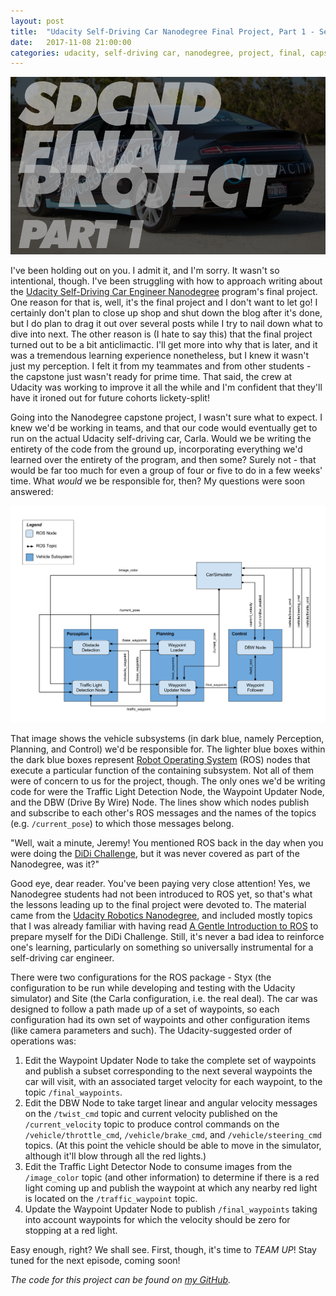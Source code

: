 ```yaml
---
layout: post
title:  "Udacity Self-Driving Car Nanodegree Final Project, Part 1 - Setting the Stage"
date:   2017-11-08 21:00:00 
categories: udacity, self-driving car, nanodegree, project, final, capstone, system integration
---
```


![Capstone pt1 cover image](https://github.com/jeremy-shannon/jeremy-shannon.github.io/blob/master/images/capstone/capstone_pt1_cover.png?raw=true)

I've been holding out on you. I admit it, and I'm sorry. It wasn't so intentional, though. I've been struggling with how to approach writing about the [Udacity Self-Driving Car Engineer Nanodegree](https://udacity.com/drive) program's final project. One reason for that is, well, it's the final project and I don't want to let go! I certainly don't plan to close up shop and shut down the blog after it's done, but I do plan to drag it out over several posts while I try to nail down what to dive into next. The other reason is (I hate to say this) that the final project turned out to be a bit anticlimactic. I'll get more into why that is later, and it was a tremendous learning experience nonetheless, but I knew it wasn't just my perception. I felt it from my teammates and from other students - the capstone just wasn't ready for prime time. That said, the crew at Udacity was working to improve it all the while and I'm confident that they'll have it ironed out for future cohorts lickety-split!

Going into the Nanodegree capstone project, I wasn't sure what to expect. I knew we'd be working in teams, and that our code would eventually get to run on the actual Udacity self-driving car, Carla. Would we be writing the entirety of the code from the ground up, incorporating everything we'd learned over the entirety of the program, and then some? Surely not - that would be far too much for even a group of four or five to do in a few weeks' time. What *would* we be responsible for, then? My questions were soon answered:

![Capstone ROS graph](https://github.com/jeremy-shannon/jeremy-shannon.github.io/blob/master/images/capstone/capstone_ros_graph.png?raw=true)

That image shows the vehicle subsystems (in dark blue, namely Perception, Planning, and Control) we'd be responsible for. The lighter blue boxes within the dark blue boxes represent [Robot Operating System](http://ros.org) (ROS) nodes that execute a particular function of the containing subsystem. Not all of them were of concern to us for the project, though. The only ones we'd be writing code for were the Traffic Light Detection Node, the Waypoint Updater Node, and the DBW (Drive By Wire) Node. The lines show which nodes publish and subscribe to each other's ROS messages and the names of the topics (e.g. `/current_pose`) to which those messages belong.

"Well, wait a minute, Jeremy! You mentioned ROS back in the day when you were doing the [DiDi Challenge](http://jeremyshannon.com/2017/06/09/didi-challenge-pt1.html), but it was never covered as part of the Nanodegree, was it?"

Good eye, dear reader. You've been paying very close attention! Yes, we Nanodegree students had not been introduced to ROS yet, so that's what the lessons leading up to the final project were devoted to. The material came from the [Udacity Robotics Nanodegree](https://www.udacity.com/robotics), and included mostly topics that I was already familiar with having read [A Gentle Introduction to ROS](https://www.cse.sc.edu/~jokane/agitr/) to prepare myself for the DiDi Challenge. Still, it's never a bad idea to reinforce one's learning, particularly on something so universally instrumental for a self-driving car engineer.

There were two configurations for the ROS package - Styx (the configuration to be run while developing and testing with the Udacity simulator) and Site (the Carla configuration, i.e. the real deal). The car was designed to follow a path made up of a set of waypoints, so each configuration had its own set of waypoints and other configuration items (like camera parameters and such). The Udacity-suggested order of operations was:

1. Edit the Waypoint Updater Node to take the complete set of waypoints and publish a subset corresponding to the next several waypoints the car will visit, with an associated target velocity for each waypoint, to the topic `/final_waypoints`.
2. Edit the DBW Node to take target linear and angular velocity messages on the `/twist_cmd` topic and current velocity published on the `/current_velocity` topic to produce control commands on the `/vehicle/throttle_cmd`, `/vehicle/brake_cmd`, and `/vehicle/steering_cmd` topics. (At this point the vehicle should be able to move in the simulator, although it'll blow through all the red lights.)
3. Edit the Traffic Light Detector Node to consume images from the `/image_color` topic (and other information) to determine if there is a red light coming up and publish the waypoint at which any nearby red light is located on the `/traffic_waypoint` topic.
4. Update the Waypoint Updater Node to publish `/final_waypoints` taking into account waypoints for which the velocity should be zero for stopping at a red light.

Easy enough, right? We shall see. First, though, it's time to *TEAM UP*! Stay tuned for the next episode, coming soon!

*The code for this project can be found on [my GitHub](https://github.com/jeremy-shannon/CarND-Capstone).*